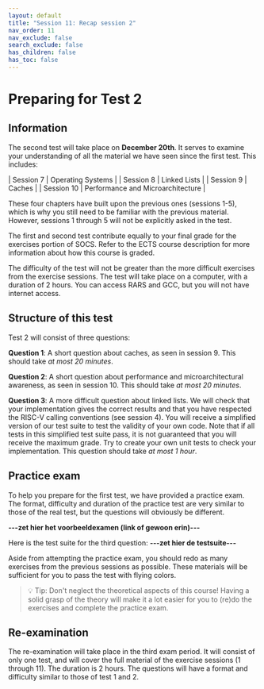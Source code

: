 ```yaml
---
layout: default
title: "Session 11: Recap session 2"
nav_order: 11
nav_exclude: false
search_exclude: false
has_children: false
has_toc: false
---
```

# Preparing for Test 2
## Information
The second test will take place on **December 20th**. It serves to examine your understanding of all the material we have seen since the first test. This includes:

| Session 7  | Operating Systems |
| Session 8 | Linked Lists |
| Session 9 | Caches |
| Session 10 | Performance and Microarchitecture |

These four chapters have built upon the previous ones (sessions 1-5), which is why you still need to be familiar with the previous material. However, sessions 1 through 5 will not be explicitly asked in the test.

The first and second test contribute equally to your final grade for the exercises portion of SOCS. Refer to the ECTS course description for more information about how this course is graded.

The difficulty of the test will not be greater than the more difficult exercises from the exercise sessions. The test will take place on a computer, with a duration of 2 hours. You can access RARS and GCC, but you will not have internet access.

## Structure of this test
Test 2 will consist of three questions:

**Question 1**: A short question about caches, as seen in session 9. This should take *at most 20 minutes*.

**Question 2**: A short question about performance and microarchitectural awareness, as seen in session 10. This should take *at most 20 minutes*.

**Question 3**: A more difficult question about linked lists. We will check that your implementation gives the correct results and that you have respected the RISC-V calling conventions (see session 4). You will receive a simplified version of our test suite to test the validity of your own code. Note that if all tests in this simplified test suite pass, it is not guaranteed that you will receive the maximum grade. Try to create your own unit tests to check your implementation. This question should take *at most 1 hour*.
## Practice exam
To help you prepare for the first test, we have provided a practice exam. The format, difficulty and duration of the practice test are very similar to those of the real test, but the questions will obviously be different. 

**---zet hier het voorbeeldexamen (link of gewoon erin)---**

Here is the test suite for the third question: **---zet hier de testsuite---**

Aside from attempting the practice exam, you should redo as many exercises from the previous sessions as possible. These materials will be sufficient for you to pass the test with flying colors.

> :bulb: Tip: Don't neglect the theoretical aspects of this course! 
> Having a solid grasp of the theory will make it a lot easier for you to
> (re)do the exercises and complete the practice exam.

## Re-examination
The re-examination will take place in the third exam period. It will consist of only one test, and will cover the full material of the exercise sessions (1 through 11). The duration is 2 hours. The questions will have a format and difficulty similar to those of test 1 and 2.